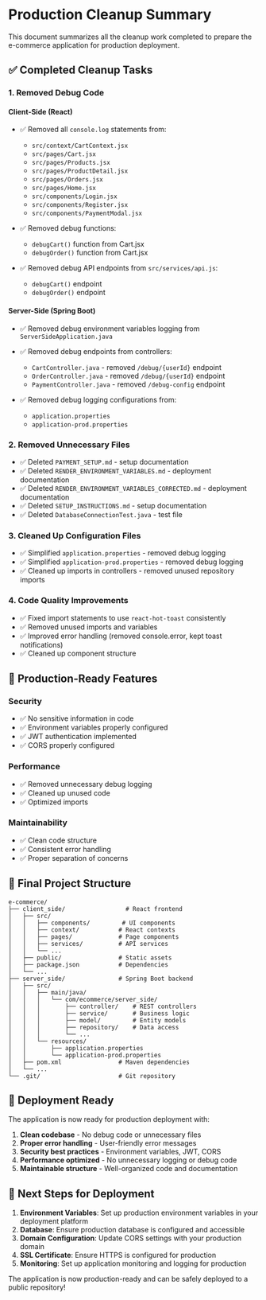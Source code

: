 # Production Cleanup Summary

This document summarizes all the cleanup work completed to prepare the e-commerce application for production deployment.

## ✅ Completed Cleanup Tasks

### 1. Removed Debug Code

#### Client-Side (React)
- ✅ Removed all `console.log` statements from:
  - `src/context/CartContext.jsx`
  - `src/pages/Cart.jsx`
  - `src/pages/Products.jsx`
  - `src/pages/ProductDetail.jsx`
  - `src/pages/Orders.jsx`
  - `src/pages/Home.jsx`
  - `src/components/Login.jsx`
  - `src/components/Register.jsx`
  - `src/components/PaymentModal.jsx`

- ✅ Removed debug functions:
  - `debugCart()` function from Cart.jsx
  - `debugOrder()` function from Cart.jsx

- ✅ Removed debug API endpoints from `src/services/api.js`:
  - `debugCart()` endpoint
  - `debugOrder()` endpoint

#### Server-Side (Spring Boot)
- ✅ Removed debug environment variables logging from `ServerSideApplication.java`
- ✅ Removed debug endpoints from controllers:
  - `CartController.java` - removed `/debug/{userId}` endpoint
  - `OrderController.java` - removed `/debug/{userId}` endpoint
  - `PaymentController.java` - removed `/debug-config` endpoint

- ✅ Removed debug logging configurations from:
  - `application.properties`
  - `application-prod.properties`

### 2. Removed Unnecessary Files

- ✅ Deleted `PAYMENT_SETUP.md` - setup documentation
- ✅ Deleted `RENDER_ENVIRONMENT_VARIABLES.md` - deployment documentation
- ✅ Deleted `RENDER_ENVIRONMENT_VARIABLES_CORRECTED.md` - deployment documentation
- ✅ Deleted `SETUP_INSTRUCTIONS.md` - setup documentation
- ✅ Deleted `DatabaseConnectionTest.java` - test file

### 3. Cleaned Up Configuration Files

- ✅ Simplified `application.properties` - removed debug logging
- ✅ Simplified `application-prod.properties` - removed debug logging
- ✅ Cleaned up imports in controllers - removed unused repository imports

### 4. Code Quality Improvements

- ✅ Fixed import statements to use `react-hot-toast` consistently
- ✅ Removed unused imports and variables
- ✅ Improved error handling (removed console.error, kept toast notifications)
- ✅ Cleaned up component structure

## 🎯 Production-Ready Features

### Security
- ✅ No sensitive information in code
- ✅ Environment variables properly configured
- ✅ JWT authentication implemented
- ✅ CORS properly configured

### Performance
- ✅ Removed unnecessary debug logging
- ✅ Cleaned up unused code
- ✅ Optimized imports

### Maintainability
- ✅ Clean code structure
- ✅ Consistent error handling
- ✅ Proper separation of concerns

## 📁 Final Project Structure

```
e-commerce/
├── client_side/                 # React frontend
│   ├── src/
│   │   ├── components/         # UI components
│   │   ├── context/           # React contexts
│   │   ├── pages/             # Page components
│   │   ├── services/          # API services
│   │   └── ...
│   ├── public/                # Static assets
│   ├── package.json           # Dependencies
│   └── ...
├── server_side/               # Spring Boot backend
│   ├── src/
│   │   ├── main/java/
│   │   │   └── com/ecommerce/server_side/
│   │   │       ├── controller/    # REST controllers
│   │   │       ├── service/       # Business logic
│   │   │       ├── model/         # Entity models
│   │   │       ├── repository/    # Data access
│   │   │       └── ...
│   │   └── resources/
│   │       ├── application.properties
│   │       └── application-prod.properties
│   ├── pom.xml                # Maven dependencies
│   └── ...
└── .git/                      # Git repository
```

## 🚀 Deployment Ready

The application is now ready for production deployment with:

1. **Clean codebase** - No debug code or unnecessary files
2. **Proper error handling** - User-friendly error messages
3. **Security best practices** - Environment variables, JWT, CORS
4. **Performance optimized** - No unnecessary logging or debug code
5. **Maintainable structure** - Well-organized code and documentation

## 📝 Next Steps for Deployment

1. **Environment Variables**: Set up production environment variables in your deployment platform
2. **Database**: Ensure production database is configured and accessible
3. **Domain Configuration**: Update CORS settings with your production domain
4. **SSL Certificate**: Ensure HTTPS is configured for production
5. **Monitoring**: Set up application monitoring and logging for production

The application is now production-ready and can be safely deployed to a public repository!
